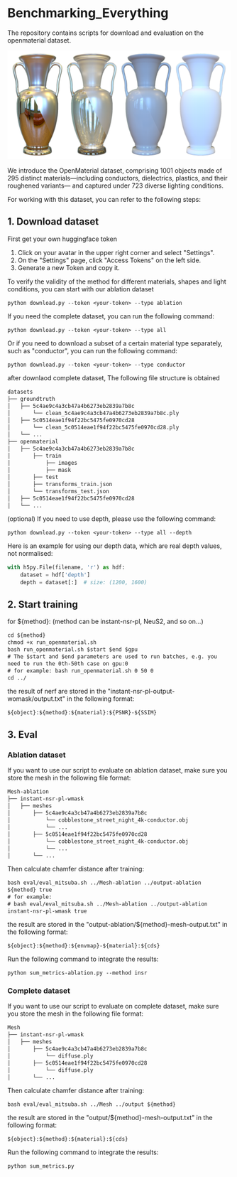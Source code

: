 # Benchmarking_Everything

The repository contains scripts for download and evaluation on the openmaterial dataset.

<img src="assets/teaser.png">

We introduce the OpenMaterial dataset, comprising 1001 objects made of 295 distinct materials—including conductors, dielectrics, plastics, and their roughened variants— and captured under 723 diverse lighting conditions.

For working with this dataset, you can refer to the following steps:

## 1. Download dataset

First get your own huggingface token

1. Click on your avatar in the upper right corner and select "Settings".
2. On the "Settings" page, click "Access Tokens" on the left side.
3. Generate a new Token and copy it.

To verify the validity of the method for different materials, shapes and light conditions, you can start with our ablation dataset

```shell
python download.py --token <your-token> --type ablation
```

If you need the complete dataset, you can run the following command:

```shell
python download.py --token <your-token> --type all
```

Or if you need to download a subset of a certain material type separately, such as "conductor", you can run the following command:

```shell
python download.py --token <your-token> --type conductor
```

after downlaod complete dataset, The following file structure is obtained

```shell
datasets
├── groundtruth
│   ├── 5c4ae9c4a3cb47a4b6273eb2839a7b8c
│       └── clean_5c4ae9c4a3cb47a4b6273eb2839a7b8c.ply
│   ├── 5c0514eae1f94f22bc5475fe0970cd28
│       └── clean_5c0514eae1f94f22bc5475fe0970cd28.ply
│   └── ... 
├── openmaterial
│   ├── 5c4ae9c4a3cb47a4b6273eb2839a7b8c
│       ├── train
│           ├── images
│           ├── mask
│       ├── test
│       ├── transforms_train.json
│       └── transforms_test.json
│   ├── 5c0514eae1f94f22bc5475fe0970cd28
│   └── ... 
```

(optional) If you need to use depth, please use the following command:

```shell
python download.py --token <your-token> --type all --depth
```

Here is an example for using our depth data, which are real depth values, not normalised:

```python
with h5py.File(filename, 'r') as hdf:
    dataset = hdf['depth']
    depth = dataset[:]  # size: (1200, 1600) 
```

## 2. Start training

for ${method}: (method can be instant-nsr-pl, NeuS2, and so on...)

```shell
cd ${method}
chmod +x run_openmaterial.sh
bash run_openmaterial.sh $start $end $gpu 
# The $start and $end parameters are used to run batches, e.g. you need to run the 0th-50th case on gpu:0
# for example: bash run_openmaterial.sh 0 50 0 
cd ../
```

the result of nerf are stored in the "instant-nsr-pl-output-womask/output.txt" in the following format:

```shell
${object}:${method}:${material}:${PSNR}-${SSIM}
```

## 3. Eval

### Ablation dataset

If you want to use our script to evaluate on ablation dataset, make sure you store the mesh in the following file format:

```shell
Mesh-ablation
├── instant-nsr-pl-wmask
│   ├── meshes
│       ├── 5c4ae9c4a3cb47a4b6273eb2839a7b8c
│           └── cobblestone_street_night_4k-conductor.obj
│           └── ...     
│       ├── 5c0514eae1f94f22bc5475fe0970cd28
│           └── cobblestone_street_night_4k-conductor.obj
│           └── ...     
│       └── ... 
```
Then calculate chamfer distance after training:

```shell
bash eval/eval_mitsuba.sh ../Mesh-ablation ../output-ablation ${method} true
# for example:
# bash eval/eval_mitsuba.sh ../Mesh-ablation ../output-ablation instant-nsr-pl-wmask true
```

the result are stored in the "output-ablation/${method}-mesh-output.txt" in the following format:

```shell
${object}:${method}:${envmap}-${material}:${cds}
```

Run the following command to integrate the results:

```shell
python sum_metrics-ablation.py --method insr
```


### Complete dataset

If you want to use our script to evaluate on complete dataset, make sure you store the mesh in the following file format:

```shell
Mesh
├── instant-nsr-pl-wmask
│   ├── meshes
│       ├── 5c4ae9c4a3cb47a4b6273eb2839a7b8c
│           └── diffuse.ply
│       ├── 5c0514eae1f94f22bc5475fe0970cd28
│           └── diffuse.ply
│       └── ... 
```

Then calculate chamfer distance after training:

```shell
bash eval/eval_mitsuba.sh ../Mesh ../output ${method}
```

the result are stored in the "output/${method}-mesh-output.txt" in the following format:

```shell
${object}:${method}:${material}:${cds}
```

Run the following command to integrate the results:

```shell
python sum_metrics.py
```
